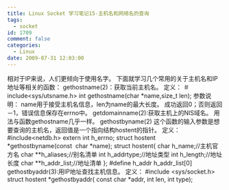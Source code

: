 ```yaml
---
title: Linux Socket 学习笔记15-主机名和网络名的查询
tags:
  - socket
id: 1709
comment: false
categories:
  - Linux
date: 2009-07-31 12:03:00
---
```


相对于IP来说，人们更倾向于使用名字。
下面就学习几个常用的关于主机名和IP地址等相关的函数：
gethostname(2)：获取当前主机名。
定义：
＃include<sys/utsname.h>
int gethostname(char *name,size_t len);
参数说明：
name用于接受主机名信息，len为name的最大长度。
成功返回0；否则返回－1，错误信息保存在errno中。
getdomainname(2):获取主机上的NIS域名。
用法与函数gethostname几乎一样。
gethostbyname(2)
这个函数的输入参数是想要查询的主机名，返回值是一个指向结构hostent的指针。
定义：
#include<netdb.h>
extern int h_errno;
struct hostent *gethostbyname(const  char *name);
struct hostent{
char h_name;//主机官方名
char **h_aliases;//别名清单
int h_addrtype;//地址类型
int h_length;//地址长度
char **h_addr_list;//地址清单
};
#define h_addr h_addr_list[0]
gethostbyaddr(3):用IP地址查找主机信息。
定义：
#include <sys/socket.h>
struct hostent *gethostbyaddr(
const char *addr,
int len,
int type);